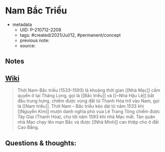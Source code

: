 # Nam Bắc Triều

- metadata
	- UID: P-210712-2208
	- tags: #created/2021/Jul/12, #permanent/concept 
	- previous note: 
	- source: 

## Notes


## [Wiki](https://vi.wikipedia.org/wiki/Nam%E2%80%93B%E1%BA%AFc_tri%E1%BB%81u_(Vi%E1%BB%87t_Nam))

> Thời Nam-Bắc triều (1533–1593) là khoảng thời gian [[Nhà Mạc]] cầm quyền ở tại Thăng Long, gọi là [[Bắc triều]] và [[~Nhà Hậu Lê]] bắt đầu trung hưng, chiếm được vùng đất từ Thanh Hóa trở vào Nam, gọi là [[Nam triều]]. Thời Nam – Bắc triều kéo dài từ năm 1533 khi [[Nguyễn Kim]] mượn danh nghĩa phò vua Lê Trang Tông chiếm được Tây Giai (Thanh Hóa), cho tới năm 1593 khi nhà Mạc mất.
> Tàn quân nhà Mạc chạy lên mạn Bắc và được [[Nhà Minh]] can thiệp cho ở đất Cao Bằng.

## Questions & thoughts:

